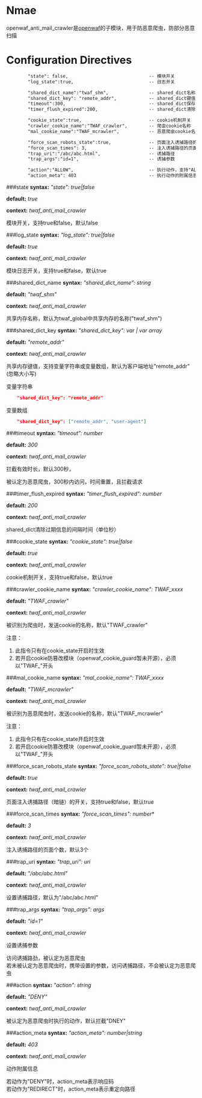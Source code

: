 Nmae
====

openwaf_anti_mail_crawler是[openwaf](https://github.com/titansec/openwaf)的子模块，用于防恶意爬虫，防部分恶意扫描

Configuration Directives
========================

```txt
        "state": false,                              -- 模块开关
        "log_state":true,                            -- 日志开关

        "shared_dict_name":"twaf_shm",               -- shared_dict名称
        "shared_dict_key": "remote_addr",            -- shared_dict键值
        "timeout":300,                               -- shared_dict保存状态有效时长（单位秒）
        "timer_flush_expired":200,                   -- shared_dict清除过期信息的间隔时间（单位秒）,若为空，则值为"twaf_global"下的"timer_flush_expired"

        "cookie_state":true,                         -- cookie机制开关
        "crawler_cookie_name":"TWAF_crawler",        -- 爬虫cookie名称
        "mal_cookie_name":"TWAF_mcrawler",           -- 恶意爬虫cookie名称

        "force_scan_robots_state":true,              -- 页面注入诱捕路径的开关
        "force_scan_times": 3,                       -- 注入诱捕路径的页面个数
        "trap_uri":"/abc/abc.html",                  -- 诱捕路径
        "trap_args":"id=1",                          -- 诱捕参数

        "action":"ALLOW",                            -- 执行动作，支持"ALLOW","DENY","REDIRECT", "ROBOT", "RESET_CONNECTION","PASS"
        "action_meta": 403                           -- 执行动作的附属信息，若action为DENY，action_meta为响应码，若action为REDIRECT，action_meta为重定向url
```

###state
**syntax:** *"state": true|false*

**default:** *true*

**context:** *twaf_anti_mail_crawler*

模块开关，支持true和false，默认false

###log_state
**syntax:** *"log_state": true|false*

**default:** *true*

**context:** *twaf_anti_mail_crawler*

模块日志开关，支持true和false，默认true

###shared_dict_name
**syntax:** *"shared_dict_name": string*

**default:** *"twaf_shm"*

**context:** *twaf_anti_mail_crawler*

共享内存名称，默认为twaf_global中共享内存的名称("twaf_shm")

###shared_dict_key
**syntax:** *"shared_dict_key": var | var array*

**default:** *"remote_addr"*

**context:** *twaf_anti_mail_crawler*

共享内存键值，支持变量字符串或变量数组，默认为客户端地址"remote_addr"(忽略大小写)

变量字符串
```json
    "shared_dict_key": "remote_addr"
```

变量数组
```json
    "shared_dict_key": ["remote_addr", "user-agent"]
```

###timeout
**syntax:** *"timeout": number*

**default:** *300*

**context:** *twaf_anti_mail_crawler*

拦截有效时长，默认300秒，

被认定为恶意爬虫，300秒内访问，时间重置，且拦截请求

###timer_flush_expired
**syntax:** *"timer_flush_expired": number*

**default:** *200*

**context:** *twaf_anti_mail_crawler*

shared_dict清除过期信息的间隔时间（单位秒）

###cookie_state
**syntax:** *"cookie_state": true|false*

**default:** *true*

**context:** *twaf_anti_mail_crawler*

cookie机制开关，支持true和false，默认true

###crawler_cookie_name
**syntax:** *"crawler_cookie_name": TWAF_xxxx*

**default:** *"TWAF_crawler"*

**context:** *twaf_anti_mail_crawler*

被识别为爬虫时，发送cookie的名称，默认"TWAF_crawler"

注意：  
1. 此指令只有在cookie_state开启时生效  
2. 若开启cookie防篡改模块（openwaf_cookie_guard暂未开源），必须以"TWAF_"开头  

###mal_cookie_name
**syntax:** *"mal_cookie_name": TWAF_xxxx*

**default:** *"TWAF_mcrawler"*

**context:** *twaf_anti_mail_crawler*

被识别为恶意爬虫时，发送cookie的名称，默认"TWAF_mcrawler"

注意：  
1. 此指令只有在cookie_state开启时生效  
2. 若开启cookie防篡改模块（openwaf_cookie_guard暂未开源），必须以"TWAF_"开头  

###force_scan_robots_state
**syntax:** *"force_scan_robots_state": true|false*

**default:** *true*

**context:** *twaf_anti_mail_crawler*

页面注入诱捕路径（暗链）的开关，支持true和false，默认true

###force_scan_times
**syntax:** *"force_scan_times": number**

**default:** *3*

**context:** *twaf_anti_mail_crawler*

注入诱捕路径的页面个数，默认3个

###trap_uri
**syntax:** *"trap_uri": uri*

**default:** *"/abc/abc.html"*

**context:** *twaf_anti_mail_crawler*

设置诱捕路径，默认为"/abc/abc.html"

###trap_args
**syntax:** *"trap_args": args*

**default:** *"id=1"*

**context:** *twaf_anti_mail_crawler*

设置诱捕参数

访问诱捕路劲，被认定为恶意爬虫  
若未被认定为恶意爬虫时，携带设置的参数，访问诱捕路径，不会被认定为恶意爬虫  

###action
**syntax:** *"action": string*

**default:** *"DENY"*

**context:** *twaf_anti_mail_crawler*

被认定为恶意爬虫时执行的动作，默认拦截"DNEY"

###action_meta
**syntax:** *"action_meta": number|string*

**default:** *403*

**context:** *twaf_anti_mail_crawler*

动作附属信息

若动作为"DENY"时，action_meta表示响应码  
若动作为"REDIRECT"时，action_meta表示重定向路径  

